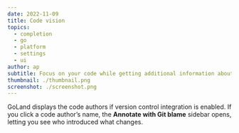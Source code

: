 ```yaml
---
date: 2022-11-09
title: Code vision
topics:
  - completion
  - go
  - platform
  - settings
  - ui
author: ap
subtitle: Focus on your code while getting additional information about it.
thumbnail: ./thumbnail.png
screenshot: ./screenshot.png
---
```


GoLand displays the code authors if version control integration is enabled. If you click a code author’s name, the **Annotate with Git blame** sidebar opens, letting you see who introduced what changes.
